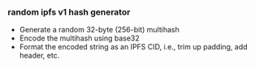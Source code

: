 ### random ipfs v1 hash generator
- Generate a random 32-byte (256-bit) multihash
- Encode the multihash using base32
- Format the encoded string as an IPFS CID, i.e., trim up padding, add header, etc.
